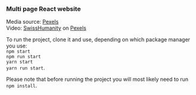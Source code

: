 ### Multi page React website 
Media source: [Pexels](https://www.pexels.com/)<br/>
Video: [SwissHumanity](https://www.pexels.com/@swisshumanity-1686058) on [Pexels](https://www.pexels.com/)

To run the project, clone it and use, depending on which package manager you use:<br/>
`npm start`<br/>
`npm run start`<br/>
`yarn start`<br/>
`yarn run start`.<br/>

Please note that before running the project you will most likely need to run `npm install`.
